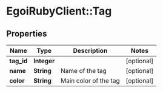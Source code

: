 # EgoiRubyClient::Tag

## Properties
Name | Type | Description | Notes
------------ | ------------- | ------------- | -------------
**tag_id** | **Integer** |  | [optional] 
**name** | **String** | Name of the tag | [optional] 
**color** | **String** | Main color of the tag | [optional] 


